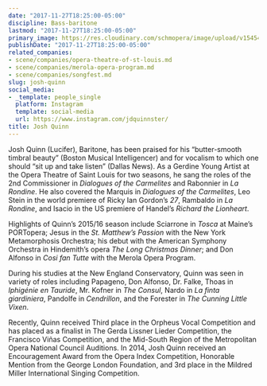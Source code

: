 ```yaml
---
date: "2017-11-27T18:25:00-05:00"
discipline: Bass-baritone
lastmod: "2017-11-27T18:25:00-05:00"
primary_image: https://res.cloudinary.com/schmopera/image/upload/v1545409169/media/webhook-uploads/1511824997263/223920_750.jpg.jpg
publishDate: "2017-11-27T18:25:00-05:00"
related_companies:
- scene/companies/opera-theatre-of-st-louis.md
- scene/companies/merola-opera-program.md
- scene/companies/songfest.md
slug: josh-quinn
social_media:
- _template: people_single
  platform: Instagram
  template: social-media
  url: https://www.instagram.com/jdquinnster/
title: Josh Quinn
---
```


Josh Quinn (Lucifer), Baritone, has been praised for his “butter-smooth timbral beauty” (Boston Musical Intelligencer) and for vocalism to which one should “sit up and take listen” (Dallas News). As a Gerdine Young Artist at the Opera Theatre of Saint Louis for two seasons, he sang the roles of the 2nd Commissioner in *Dialogues of the Carmelites* and Rabonnier in *La Rondine*. He also covered the Marquis in *Dialogues of the Carmelites*, Leo Stein in the world premiere of Ricky Ian Gordon’s *27*, Rambaldo in *La Rondine*, and Isacio in the US premiere of Handel’s *Richard the Lionheart*. 

Highlights of Quinn’s 2015/16 season include Sciarrone in *Tosca* at Maine’s PORTopera; Jesus in the *St. Matthew’s Passion* with the New York Metamorphosis Orchestra; his debut with the American Symphony Orchestra in Hindemith’s opera *The Long Christmas Dinner*; and Don Alfonso in *Cosi fan Tutte* with the Merola Opera Program. 

During his studies at the New England Conservatory, Quinn was seen in variety of roles including Papageno, Don Alfonso, Dr. Falke, Thoas in *Iphigénie en Tauride*, Mr. Kofner in *The Consul*, Nardo in *La finta giardiniera*, Pandolfe in *Cendrillon*, and the Forester in *The Cunning Little Vixen*. 

Recently, Quinn received Third place in the Orpheus Vocal Competition and has placed as a finalist in The Gerda Lissner Lieder Competition, the Francisco Viñas Competition, and the Mid-South Region of the Metropolitan Opera National Council Auditions. In 2014, Josh Quinn received an Encouragement Award from the Opera Index Competition, Honorable Mention from the George London Foundation, and 3rd place in the Mildred Miller International Singing Competition.

